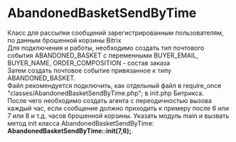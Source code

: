 # AbandonedBasketSendByTime
Класс для рассылки сообщений зарегистрированным пользователям,
по данным брошенной корзины Bitrix<br/>
Для подключения и работы, необходимо создать тип почтового события ABANDONED_BASKET с переменными BUYER_EMAIL, BUYER_NAME, ORDER_COMPOSITION - состав заказа<br/>
Затем создать почтовое событие привязанное к типу ABANDONED_BASKET.<br/>
Файл рекомендуется подключить, как отдельный файл в require_once "classes/AbandonedBasketSendByTime.php"; в init.php Битрикса.<br/>
После чего необходимо создать агента с переодичностью вызова каждый час, если сообщение должно приходить к примеру после 6 или 7 или 8 и т.д. часов брошенной корзины. Указать модуль main и вызвать метод init класса AbandonedBasketSendByTime: <b>AbandonedBasketSendByTime::init(7,6);</b>.
